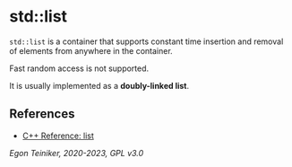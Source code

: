 # std::list

`std::list` is a container that supports constant time insertion and removal 
of elements from anywhere in the container. 

Fast random access is not supported. 

It is usually implemented as a **doubly-linked list**.




## References

* [C++ Reference: list](https://en.cppreference.com/w/cpp/container/list)


*Egon Teiniker, 2020-2023, GPL v3.0*

